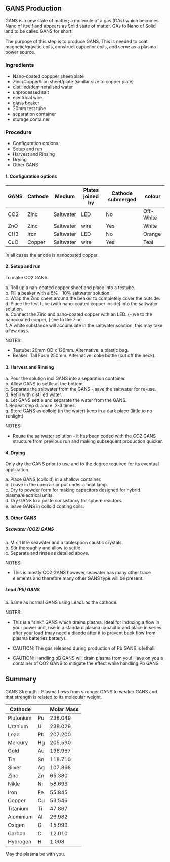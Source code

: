 ## GANS Production

GANS is a new state of matter; a molecule of a gas (GAs) which becomes Nano of itself and appears as Solid state of matter. GAs to Nano of Solid and to be called GANS for short.  

The purpose of this step is to produce GANS.  This is needed to coat magnetic/gravitic coils, construct capacitor coils, and serve as a plasma power source.  

### Ingredients
* Nano-coated coppper sheet/plate
* Zinc/Copper/Iron sheet/plate (similar size to copper plate)
* distilled/demineralised water
* unprocessed salt
* electrical wire
* glass beaker 
* 20mm test tube
* separation container
* storage container

### Procedure
* Configuration options
* Setup and run
* Harvest and Rinsing
* Drying
* Other GANS


#### 1. Configuration options

GANS | Cathode | Medium | Plates joined by | Cathode submerged | colour
-----|---------|--------|------------------|-----------------|-------
CO2 | Zinc |  Saltwater | LED | No | Off-White 
ZnO | Zinc |  Saltwater | wire| Yes | White
CH3 | Iron |  Saltwater | LED| No | Orange
CuO | Copper | Saltwater | wire| Yes | Teal

In all cases the anode is nanocoated copper. 

#### 2. Setup and run
To make CO2 GANS:

a. Roll up a nan-coated copper sheet and place into a testube.  
b. Fill a beaker with a 5% - 10% saltwater solution.  
c. Wrap the Zinc sheet around the beaker to completely cover the outside.  
d. Place the test tube (with nano-coated copper inside) into the saltwater solution.  
e. Connect the Zinc and nano-coated copper with an LED. (+)ve to the nanocoated copper, (-)ve to the zinc  
f. A white substance will accumulate in the saltwater solution, this may take a few days.  

NOTES:  

* Testube: 20mm OD x 120mm.  Alternative: a plastic bag.  
* Beaker: Tall Form 250mm.  Alternative: coke bottle (cut off the neck).  

#### 3. Harvest and Rinsing

a. Pour the solution incl GANS into a separation container.  
b. Allow GANS to settle at the bottom.  
c. Separate the saltwater from the GANS - save the saltwater for re-use.  
d. Refill with distilled water.  
e. Let GANS settle and separate the water from the GANS.  
f. Repeat step d. and e. 2-3 times.  
g. Store GANS as colloid (in the water) keep in a dark place (little to no sunlight).  

NOTES:  

* Reuse the saltwater solution - it has been coded with the CO2 GANS structure from previous run and making subsequent production quicker.

#### 4. Drying

Only dry the GANS prior to use and to the degree required for its eventual application.

a. Place GANS (colloid) in a shallow container.  
b. Leave in the open air or put under a heat lamp.  
c. Dry to powder form for making capacitors designed for hybrid plasma/electrical units.  
d. Dry GANS to a paste consistancy for sphere reactors.  
e. leave GANS in colloid coating coils.  

#### 5. Other GANS

##### Seawater (CO2) GANS

a. Mix 1 litre seawater and a tablespoon caustic crystals.  
b. Stir thoroughly and allow to settle.  
c. Separate and rinse as detailed above.  

NOTES: 

* This is mostly CO2 GANS however seawater has many other trace elements and therefore many other GANS type will be present.

#####  Lead (Pb) GANS

a. Same as normal GANS using Leads as the cathode.

NOTES:  

* This is a "sink" GANS which drains plasma.  Ideal for inducing a flow in your power unit, use in a standard plasma capacitor and place in series after your load (may need a diaode after it to prevent back flow from plasma batteries battery).

* CAUTION: The gas released during production of Pb GANS is lethal!  

* CAUTION: Handling pB GANS will drain plasma from you!  Have on you a container of CO2 GANS to mitigate the effect while handling Pb GANS  

## Summary

GANS Strength - Plasma flows from stronger GANS to weaker GANS and that strength is related to its molecular weight.

Cathode |  | Molar Mass
----------|----|--------
Plutonium | Pu | 238.049 
Uranium   | U  | 238.029 
Lead      | Pb | 207.200 
Mercury   | Hg | 205.590 
Gold      | Au | 196.967 
Tin       | Sn | 118.710 
Silver    | Ag | 107.868 
Zinc      | Zn |  65.380 
Nikle     | Ni |  58.693 
Iron      | Fe |  55.845 
Copper    | Cu |  53.546 
Titanium  | Ti |  47.867 
Aluminium | Al |  26.982 
Oxigen    | O  |  15.999 
Carbon    | C  |  12.010 
Hydrogen  | H  |   1.008 


May the plasma be with you.

